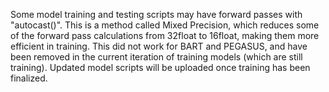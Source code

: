 Some model training and testing scripts may have forward passes with "autocast()". 
This is a method called Mixed Precision, which reduces some of the forward pass calculations from 32float to 16float, making them more efficient in training.
This did not work for BART and PEGASUS, and have been removed in the current iteration of training models (which are still training).
Updated model scripts will be uploaded once training has been finalized. 
